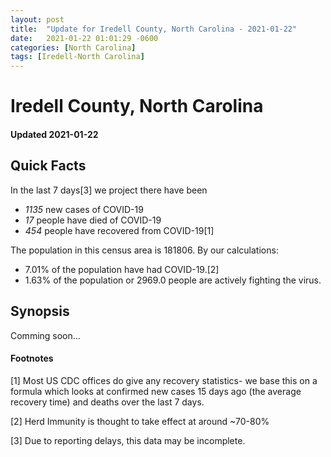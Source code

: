 ```yaml
---
layout: post
title:  "Update for Iredell County, North Carolina - 2021-01-22"
date:   2021-01-22 01:01:29 -0600
categories: [North Carolina]
tags: [Iredell-North Carolina]
---
```


# Iredell County, North Carolina
#### Updated 2021-01-22

## Quick Facts

In the last 7 days[3] we project there have been
- *1135* new cases of COVID-19
- *17* people have died of COVID-19
- *454* people have recovered from COVID-19[1]

The population in this census area is 181806. By our calculations:
- 7.01% of the population have had COVID-19.[2]
- 1.63% of the population or 2969.0 people are actively fighting the virus.

## Synopsis

Comming soon...


#### Footnotes

[1] Most US CDC offices do give any recovery statistics- we base this on a formula which looks at confirmed new cases
15 days ago (the average recovery time) and deaths over the last 7 days.

[2] Herd Immunity is thought to take effect at around ~70-80%

[3] Due to reporting delays, this data may be incomplete.
 
    